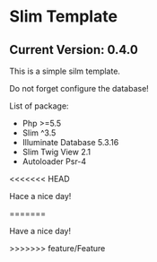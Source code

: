 <h1>Slim Template</h1>
<h2>Current Version: 0.4.0</h2>

<p>This is a simple silm template.</p>
<p>Do not forget configure the database!</p>

<p>List of package:</p>
<ul>
    <li>Php >=5.5</li>
    <li>Slim ^3.5</li>
    <li>Illuminate Database 5.3.16</li>
    <li>Slim Twig View 2.1</li>
    <li>Autoloader Psr-4</li>
</ul>

<footer>
<<<<<<< HEAD
    <p>Hace a nice day!</p>
=======
    <p>Have a nice day!</p>
>>>>>>> feature/Feature
</footer>
